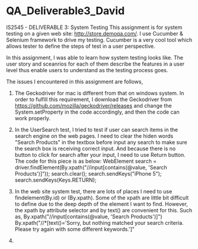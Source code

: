 # QA_Deliverable3_David
IS2545 - DELIVERABLE 3: System Testing
This assignment is for system testing on a given web site: http://store.demoqa.com/. I use Cucumber & Selenium framework to drive my testing. Cucumber is a very cool tool which allows tester to define the steps of test in a user perspective.

In this assignment, I was able to learn how system testing looks like. The user story and sceanrios for each of them describe the features in a user level thus enable users to understand as the testing process goes.

The issues I encountered in this assignment are follows,

1. The Geckodriver for mac is different from that on windows system. In order to fulfill this requirement, I download the Geckodriver from https://github.com/mozilla/geckodriver/releases and change the System.setProperty in the code accordingly, and then the code can work properly.

2. In the UserSearch test, I tried to test if user can search items in the search engine on the web pages. I need to clear the hiden words "Search Products" in the textbox before input any search to make sure the search box is receiving correct input. And because there is no button to click for search after your input, I need to use Return button. The code for this piece is as below: 
        WebElement search = driver.findElement(By.xpath("//input[contains(@value, 'Search Products')]"));
        search.clear();
        search.sendKeys("iPhone 5");
        search.sendKeys(Keys.RETURN);      
   
3. In the web site system test, there are lots of places I need to use findelement(By.id) or (By.xpath). Some of the xpath are little bit difficult to define due to the deep depth of the element I want to find. However, the xpath by attribute selector and by text() are convenient for this. Such as, 
  By.xpath("//input[contains(@value, 'Search Products')]")
  By.xpath("//*[text()='Sorry, but nothing matched your search criteria. Please try again with some different keywords.']"

4. 
